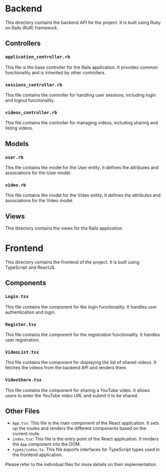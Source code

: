 # Backend

This directory contains the backend API for the project. It is built using Ruby on Rails (RoR) framework.

## Controllers

### `application_controller.rb`

This file is the base controller for the Rails application. It provides common functionality and is inherited by other controllers.

### `sessions_controller.rb`

This file contains the controller for handling user sessions, including login and logout functionality.

### `videos_controller.rb`

This file contains the controller for managing videos, including sharing and listing videos.

## Models

### `user.rb`

This file contains the model for the User entity. It defines the attributes and associations for the User model.

### `video.rb`

This file contains the model for the Video entity. It defines the attributes and associations for the Video model.

## Views

This directory contains the views for the Rails application.

# Frontend

This directory contains the frontend of the project. It is built using TypeScript and ReactJS.

## Components

### `Login.tsx`

This file contains the component for the login functionality. It handles user authentication and login.

### `Register.tsx`

This file contains the component for the registration functionality. It handles user registration.

### `VideoList.tsx`

This file contains the component for displaying the list of shared videos. It fetches the videos from the backend API and renders them.

### `VideoShare.tsx`

This file contains the component for sharing a YouTube video. It allows users to enter the YouTube video URL and submit it to be shared.

## Other Files

- `App.tsx`: This file is the main component of the React application. It sets up the routes and renders the different components based on the current route.
- `index.tsx`: This file is the entry point of the React application. It renders the `App` component into the DOM.
- `types/index.ts`: This file exports interfaces for TypeScript types used in the frontend application.

Please refer to the individual files for more details on their implementation.
